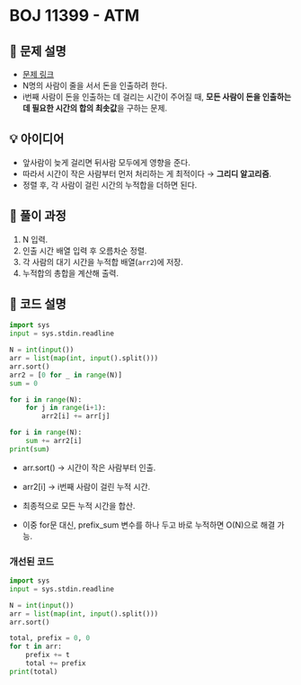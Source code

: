 # BOJ 11399 - ATM

## 📝 문제 설명
- [문제 링크](https://www.acmicpc.net/problem/11399)
- N명의 사람이 줄을 서서 돈을 인출하려 한다.
- i번째 사람이 돈을 인출하는 데 걸리는 시간이 주어질 때, **모든 사람이 돈을 인출하는 데 필요한 시간의 합의 최솟값**을 구하는 문제.

## 💡 아이디어
- 앞사람이 늦게 걸리면 뒤사람 모두에게 영향을 준다.
- 따라서 시간이 작은 사람부터 먼저 처리하는 게 최적이다 → **그리디 알고리즘**.
- 정렬 후, 각 사람이 걸린 시간의 누적합을 더하면 된다.

## 🔑 풀이 과정
1. N 입력.
2. 인출 시간 배열 입력 후 오름차순 정렬.
3. 각 사람의 대기 시간을 누적합 배열(`arr2`)에 저장.
4. 누적합의 총합을 계산해 출력.

## 🐍 코드 설명
```python
import sys
input = sys.stdin.readline

N = int(input())
arr = list(map(int, input().split()))
arr.sort()
arr2 = [0 for _ in range(N)]
sum = 0

for i in range(N):
    for j in range(i+1):
        arr2[i] += arr[j]

for i in range(N):
    sum += arr2[i]
print(sum)
```
- arr.sort() → 시간이 작은 사람부터 인출.

- arr2[i] → i번째 사람이 걸린 누적 시간.

- 최종적으로 모든 누적 시간을 합산.

- 이중 for문 대신, prefix_sum 변수를 하나 두고 바로 누적하면 O(N)으로 해결 가능.
### 개선된 코드
```python
import sys
input = sys.stdin.readline

N = int(input())
arr = list(map(int, input().split()))
arr.sort()

total, prefix = 0, 0
for t in arr:
    prefix += t
    total += prefix
print(total)
```